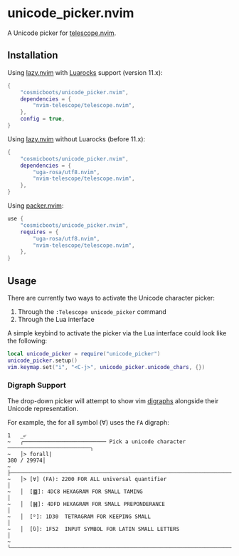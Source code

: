 # unicode_picker.nvim

A Unicode picker for [telescope.nvim](https://github.com/nvim-telescope/telescope.nvim).

## Installation

Using [lazy.nvim](https://github.com/folke/lazy.nvim) with
[Luarocks](https://luarocks.org/) support (version 11.x):

```lua
{
    "cosmicboots/unicode_picker.nvim",
    dependencies = {
        "nvim-telescope/telescope.nvim",
    },
    config = true,
}
```

Using [lazy.nvim](https://github.com/folke/lazy.nvim) without Luarocks (before
11.x):

```lua
{
    "cosmicboots/unicode_picker.nvim",
    dependencies = {
        "uga-rosa/utf8.nvim",
        "nvim-telescope/telescope.nvim",
    },
}
```

Using [packer.nvim](https://github.com/wbthomason/packer.nvim):
```lua
use {
    "cosmicboots/unicode_picker.nvim",
    requires = {
        "uga-rosa/utf8.nvim",
        "nvim-telescope/telescope.nvim",
    },
}
```

## Usage

There are currently two ways to activate the Unicode character picker:

1. Through the `:Telescope unicode_picker` command
2. Through the Lua interface

A simple keybind to activate the picker via the Lua interface could look like
the following:

```lua
local unicode_picker = require("unicode_picker")
unicode_picker.setup()
vim.keymap.set("i", "<C-j>", unicode_picker.unicode_chars, {})
```

### Digraph Support

The drop-down picker will attempt to show vim
[digraphs](https://neovim.io/doc/user/digraph.html) alongside their Unicode
representation.

For example, the for all symbol (∀) uses the `FA` digraph:

```
1   _⤶
~   ╭────────────────────────── Pick a unicode character ──────────────────────────╮
~   │> forall|                                                          380 / 29974│
~   ├──────────────────────────────────────────────────────────────────────────────┤
~   │> [∀] (FA): 2200 FOR ALL universal quantifier                                 │
~   │  [䷈]: 4DC8 HEXAGRAM FOR SMALL TAMING                                         │
~   │  [䷽]: 4DFD HEXAGRAM FOR SMALL PREPONDERANCE                                  │
~   │  [ᴰ]: 1D30  TETRAGRAM FOR KEEPING SMALL                                      │
~   │  [ὒ]: 1F52  INPUT SYMBOL FOR LATIN SMALL LETTERS                             │
~   ╰──────────────────────────────────────────────────────────────────────────────╯
```
